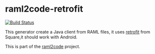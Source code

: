 # raml2code-retrofit

[![Build Status](https://img.shields.io/travis/gextech/raml2code-retrofit/master.svg?style=flat)](https://travis-ci.org/gextech/raml2code-retrofit)

This generator create a Java client from RAML files, it  uses [retrofit](http://square.github.io/retrofit/) from Square,it should work with Android.


This is part of the [raml2code](git@github.com:gextech/raml2code.git) project.